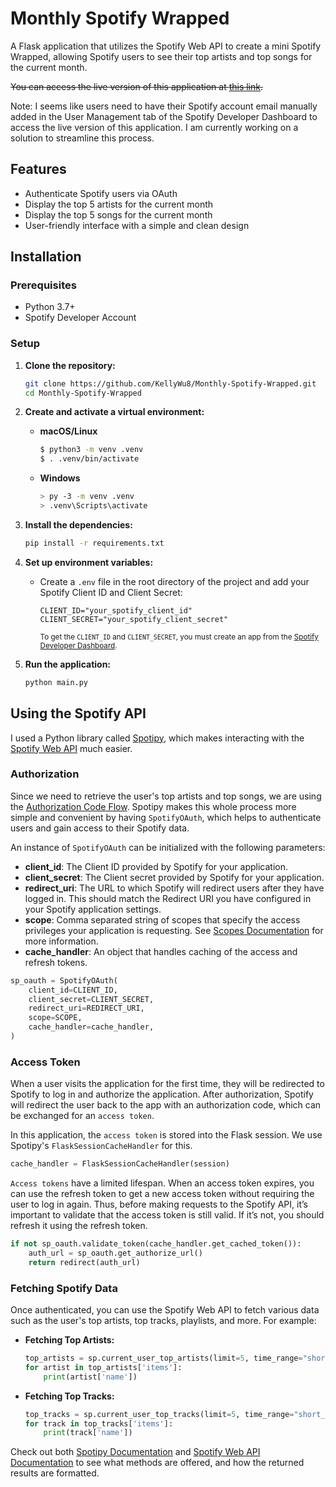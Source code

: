 # Monthly Spotify Wrapped

A Flask application that utilizes the Spotify Web API to create a mini Spotify Wrapped, allowing Spotify users to see their top artists and top songs for the current month.

~~You can access the live version of this application at [this link](https://kewwwy.pythonanywhere.com/top_artists).~~

Note: I seems like users need to have their Spotify account email manually added in the User Management tab of the Spotify Developer Dashboard to access the live version of this application. I am currently working on a solution to streamline this process.

## Features

- Authenticate Spotify users via OAuth
- Display the top 5 artists for the current month
- Display the top 5 songs for the current month
- User-friendly interface with a simple and clean design

## Installation

### Prerequisites

- Python 3.7+
- Spotify Developer Account

### Setup

1. **Clone the repository:**

   ```bash
   git clone https://github.com/KellyWu8/Monthly-Spotify-Wrapped.git
   cd Monthly-Spotify-Wrapped
   ```

2. **Create and activate a virtual environment:**

   - **macOS/Linux**
     ```bash
     $ python3 -m venv .venv
     $ . .venv/bin/activate
     ```
   - **Windows**
     ```bash
     > py -3 -m venv .venv
     > .venv\Scripts\activate
     ```

3. **Install the dependencies:**

   ```bash
   pip install -r requirements.txt
   ```

4. **Set up environment variables:**

   - Create a `.env` file in the root directory of the project and add your Spotify Client ID and Client Secret:
     ```
     CLIENT_ID="your_spotify_client_id"
     CLIENT_SECRET="your_spotify_client_secret"
     ```
     <sub>To get the `CLIENT_ID` and `CLIENT_SECRET`, you must create an app from the [Spotify Developer Dashboard](https://developer.spotify.com/).</sub>

5. **Run the application:**
   ```bash
   python main.py
   ```

## Using the Spotify API

I used a Python library called [Spotipy](https://spotipy.readthedocs.io/en/2.22.1/), which makes interacting with the [Spotify Web API](https://developer.spotify.com/documentation/web-api) much easier.

### Authorization

Since we need to retrieve the user's top artists and top songs, we are using the [Authorization Code Flow](https://developer.spotify.com/documentation/web-api/tutorials/code-flow). Spotipy makes this whole process more simple and convenient by having `SpotifyOAuth`, which helps to authenticate users and gain access to their Spotify data.

An instance of `SpotifyOAuth` can be initialized with the following parameters:

- **client_id**: The Client ID provided by Spotify for your application.
- **client_secret**: The Client secret provided by Spotify for your application.
- **redirect_uri**: The URL to which Spotify will redirect users after they have logged in. This should match the Redirect URI you have configured in your Spotify application settings.
- **scope**: Comma separated string of scopes that specify the access privileges your application is requesting. See [Scopes Documentation](https://developer.spotify.com/documentation/web-api/concepts/scopes) for more information.
- **cache_handler**: An object that handles caching of the access and refresh tokens.

```python
sp_oauth = SpotifyOAuth(
    client_id=CLIENT_ID,
    client_secret=CLIENT_SECRET,
    redirect_uri=REDIRECT_URI,
    scope=SCOPE,
    cache_handler=cache_handler,
)
```

### Access Token

When a user visits the application for the first time, they will be redirected to Spotify to log in and authorize the application. After authorization, Spotify will redirect the user back to the app with an authorization code, which can be exchanged for an `access token`.

In this application, the `access token` is stored into the Flask session. We use Spotipy's `FlaskSessionCacheHandler` for this.

```python
cache_handler = FlaskSessionCacheHandler(session)
```

`Access tokens` have a limited lifespan. When an access token expires, you can use the refresh token to get a new access token without requiring the user to log in again. Thus, before making requests to the Spotify API, it’s important to validate that the access token is still valid. If it’s not, you should refresh it using the refresh token.

```python
if not sp_oauth.validate_token(cache_handler.get_cached_token()):
    auth_url = sp_oauth.get_authorize_url()
    return redirect(auth_url)
```

### Fetching Spotify Data

Once authenticated, you can use the Spotify Web API to fetch various data such as the user's top artists, top tracks, playlists, and more. For example:

- **Fetching Top Artists:**

  ```python
  top_artists = sp.current_user_top_artists(limit=5, time_range="short_term")
  for artist in top_artists['items']:
      print(artist['name'])
  ```

- **Fetching Top Tracks:**
  ```python
  top_tracks = sp.current_user_top_tracks(limit=5, time_range="short_term")
  for track in top_tracks['items']:
      print(track['name'])
  ```

Check out both [Spotipy Documentation](https://spotipy.readthedocs.io/en/2.22.1/) and [Spotify Web API Documentation](https://developer.spotify.com/documentation/web-api) to see what methods are offered, and how the returned results are formatted.
